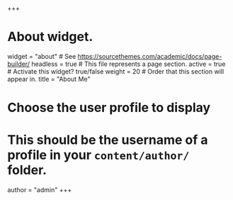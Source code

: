 +++
# About widget.
widget = "about"  # See https://sourcethemes.com/academic/docs/page-builder/
headless = true  # This file represents a page section.
active = true  # Activate this widget? true/false
weight = 20  # Order that this section will appear in.
title = "About Me"

# Choose the user profile to display
# This should be the username of a profile in your `content/author/` folder.
author = "admin"
+++
